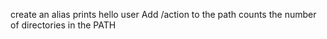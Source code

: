 create an alias
prints hello user
Add /action to the path
counts the number of directories in the PATH
